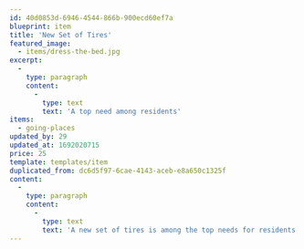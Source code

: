 ```yaml
---
id: 40d0853d-6946-4544-866b-900ecd60ef7a
blueprint: item
title: 'New Set of Tires'
featured_image:
  - items/dress-the-bed.jpg
excerpt:
  -
    type: paragraph
    content:
      -
        type: text
        text: 'A top need among residents'
items:
  - going-places
updated_by: 29
updated_at: 1692020715
price: 25
template: templates/item
duplicated_from: dc6d5f97-6cae-4143-aceb-e8a650c1325f
content:
  -
    type: paragraph
    content:
      -
        type: text
        text: 'A new set of tires is among the top needs for residents who are fortunate enough to have a car. New tires make sure the car is reliable for the many responsibilities residents have in their new lives. And, unfortunately, abusers are known to slash tires as one of the ways to exert power and control over their victims.'
---
```

